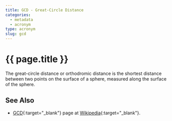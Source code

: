 ```yaml
---
title: GCD - Great-Circle Distance
categories:
  - metadata
  - acronym
type: acronym
slug: gcd
---
```

# {{ page.title }}

The great-circle distance or orthodromic distance is the shortest
distance between two points on the surface of a sphere,
measured along the surface of the sphere.

## See Also

* [GCD][gcdWP]{:target="_blank"} page at [Wikipedia][wp]{:target="_blank"}.

[gcdWP]: <https://en.wikipedia.org/wiki/Great-circle_distance> "GCD - Wikipedia"
[wp]: <https://en.wikipedia.org> "Wikipedia"
